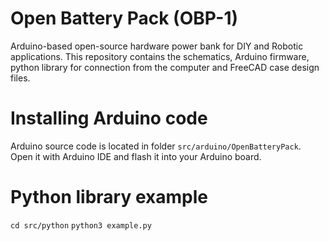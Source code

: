 # Open Battery Pack (OBP-1)

Arduino-based open-source hardware power bank for DIY and Robotic applications. This repository contains the schematics, Arduino firmware, python library for connection from the computer and FreeCAD case design files. 

# Installing Arduino code
Arduino source code is located in folder `src/arduino/OpenBatteryPack`. Open it with Arduino IDE and flash it into your Arduino board.

# Python library example
`cd src/python`
`python3 example.py`
